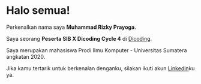 # Halo semua! 

Perkenalkan nama saya **Muhammad Rizky Prayoga**.

Saya seorang **Peserta SIB X Dicoding Cycle 4** di [Dicoding](https://www.dicoding.com/).

Saya merupakan mahasiswa Prodi Ilmu Komputer - Universitas Sumatera angkatan 2020.

Jika kamu tertarik untuk berkenalan denganku, silakan ikuti akun [Linkedin](https://www.linkedin.com/in/mrzkypryg/)ku ya.

